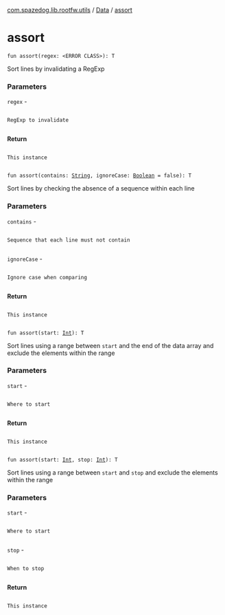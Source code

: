 [com.spazedog.lib.rootfw.utils](../index.md) / [Data](index.md) / [assort](.)

# assort

`fun assort(regex: <ERROR CLASS>): T`

Sort lines by invalidating a RegExp

### Parameters

`regex` -

```

```
    RegExp to invalidate
```

```

**Return**

```

```
    This instance
```

```

`fun assort(contains: `[`String`](https://kotlinlang.org/api/latest/jvm/stdlib/kotlin/-string/index.html)`, ignoreCase: `[`Boolean`](https://kotlinlang.org/api/latest/jvm/stdlib/kotlin/-boolean/index.html)` = false): T`

Sort lines by checking the absence of a sequence within each line

### Parameters

`contains` -

```

```
    Sequence that each line must not contain
```

```

`ignoreCase` -

```

```
    Ignore case when comparing
```

```

**Return**

```

```
    This instance
```

```

`fun assort(start: `[`Int`](https://kotlinlang.org/api/latest/jvm/stdlib/kotlin/-int/index.html)`): T`

Sort lines using a range between `start` and the end of the data array and exclude the elements within the range

### Parameters

`start` -

```

```
    Where to start
```

```

**Return**

```

```
    This instance
```

```

`fun assort(start: `[`Int`](https://kotlinlang.org/api/latest/jvm/stdlib/kotlin/-int/index.html)`, stop: `[`Int`](https://kotlinlang.org/api/latest/jvm/stdlib/kotlin/-int/index.html)`): T`

Sort lines using a range between `start` and `stop` and exclude the elements within the range

### Parameters

`start` -

```

```
    Where to start
```

```

`stop` -

```

```
    When to stop
```

```

**Return**

```

```
    This instance
```

```


